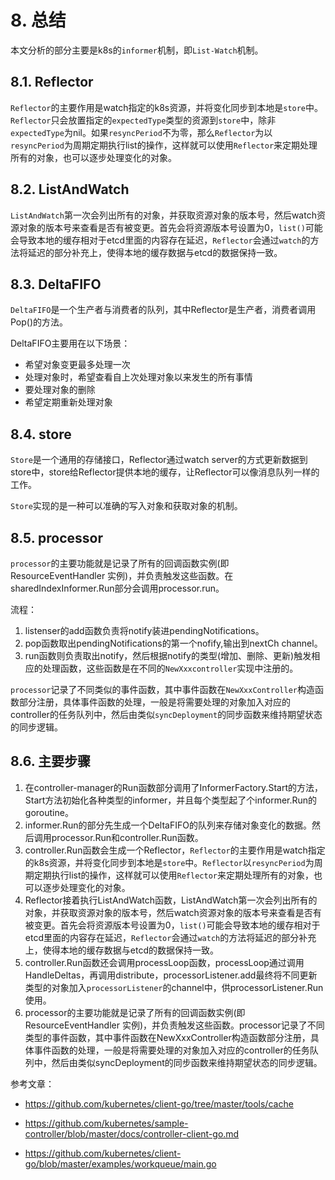 
# 8. 总结

本文分析的部分主要是k8s的`informer`机制，即`List-Watch`机制。

## 8.1. Reflector

`Reflector`的主要作用是watch指定的k8s资源，并将变化同步到本地是`store`中。`Reflector`只会放置指定的`expectedType`类型的资源到`store`中，除非`expectedType`为nil。如果`resyncPeriod`不为零，那么`Reflector`为以`resyncPeriod`为周期定期执行list的操作，这样就可以使用`Reflector`来定期处理所有的对象，也可以逐步处理变化的对象。

## 8.2. ListAndWatch

`ListAndWatch`第一次会列出所有的对象，并获取资源对象的版本号，然后watch资源对象的版本号来查看是否有被变更。首先会将资源版本号设置为0，`list()`可能会导致本地的缓存相对于etcd里面的内容存在延迟，`Reflector`会通过`watch`的方法将延迟的部分补充上，使得本地的缓存数据与etcd的数据保持一致。

## 8.3. DeltaFIFO

`DeltaFIFO`是一个生产者与消费者的队列，其中Reflector是生产者，消费者调用Pop()的方法。

DeltaFIFO主要用在以下场景：

- 希望对象变更最多处理一次
- 处理对象时，希望查看自上次处理对象以来发生的所有事情
- 要处理对象的删除
- 希望定期重新处理对象

## 8.4. store

`Store`是一个通用的存储接口，Reflector通过watch server的方式更新数据到store中，store给Reflector提供本地的缓存，让Reflector可以像消息队列一样的工作。

`Store`实现的是一种可以准确的写入对象和获取对象的机制。

## 8.5. processor

`processor`的主要功能就是记录了所有的回调函数实例(即 ResourceEventHandler 实例)，并负责触发这些函数。在sharedIndexInformer.Run部分会调用processor.run。

流程：

1. listenser的add函数负责将notify装进pendingNotifications。
2. pop函数取出pendingNotifications的第一个nofify,输出到nextCh channel。
3. run函数则负责取出notify，然后根据notify的类型(增加、删除、更新)触发相应的处理函数，这些函数是在不同的`NewXxxcontroller`实现中注册的。

`processor`记录了不同类似的事件函数，其中事件函数在`NewXxxController`构造函数部分注册，具体事件函数的处理，一般是将需要处理的对象加入对应的controller的任务队列中，然后由类似`syncDeployment`的同步函数来维持期望状态的同步逻辑。

## 8.6. 主要步骤

1. 在controller-manager的Run函数部分调用了InformerFactory.Start的方法，Start方法初始化各种类型的informer，并且每个类型起了个informer.Run的goroutine。
2. informer.Run的部分先生成一个DeltaFIFO的队列来存储对象变化的数据。然后调用processor.Run和controller.Run函数。
3. controller.Run函数会生成一个Reflector，`Reflector`的主要作用是watch指定的k8s资源，并将变化同步到本地是`store`中。`Reflector`以`resyncPeriod`为周期定期执行list的操作，这样就可以使用`Reflector`来定期处理所有的对象，也可以逐步处理变化的对象。
4. Reflector接着执行ListAndWatch函数，ListAndWatch第一次会列出所有的对象，并获取资源对象的版本号，然后watch资源对象的版本号来查看是否有被变更。首先会将资源版本号设置为0，`list()`可能会导致本地的缓存相对于etcd里面的内容存在延迟，`Reflector`会通过`watch`的方法将延迟的部分补充上，使得本地的缓存数据与etcd的数据保持一致。
5. controller.Run函数还会调用processLoop函数，processLoop通过调用HandleDeltas，再调用distribute，processorListener.add最终将不同更新类型的对象加入`processorListener`的channel中，供processorListener.Run使用。
6. processor的主要功能就是记录了所有的回调函数实例(即 ResourceEventHandler 实例)，并负责触发这些函数。processor记录了不同类型的事件函数，其中事件函数在NewXxxController构造函数部分注册，具体事件函数的处理，一般是将需要处理的对象加入对应的controller的任务队列中，然后由类似syncDeployment的同步函数来维持期望状态的同步逻辑。



参考文章：

- <https://github.com/kubernetes/client-go/tree/master/tools/cache>

- <https://github.com/kubernetes/sample-controller/blob/master/docs/controller-client-go.md>
- <https://github.com/kubernetes/client-go/blob/master/examples/workqueue/main.go>

